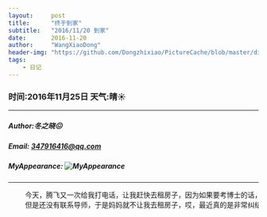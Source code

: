 ```yaml
---
layout:     post
title:      "终于到家"
subtitle:   "2016/11/20 到家"
date:       2016-11-20
author:     "WangXiaoDong"
header-img: "https://github.com/Dongzhixiao/PictureCache/blob/master/diaryPic/20161120.jpg?raw=true"
tags:
    - 日记
---
```


### 时间:2016年11月25日 天气:晴:sunny:
-----
#####   Author:冬之晓:confounded:
#####   Email: 347916416@qq.com
#####   MyAppearance: ![MyAppearance](../MyPicture.JPG "我的头像")
----------

<pre>
    今天，腾飞又一次给我打电话，让我赶快去租房子，因为如果要考博士的话，已经非常晚啦，我觉得有道理，
    但是还没有联系导师，于是妈妈就不让我去租房子，哎，最近真的是非常纠结啊！
</pre>